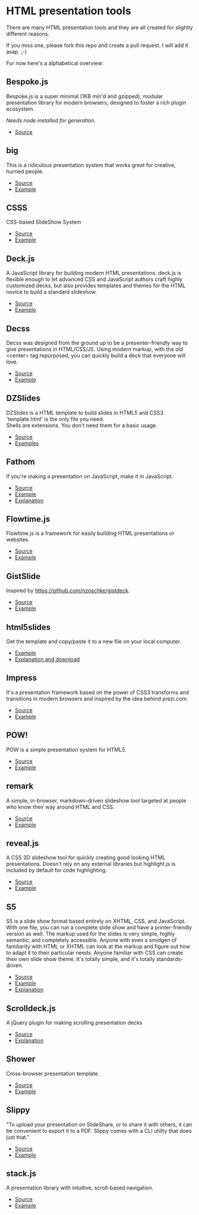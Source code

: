 # HTML presentation tools

There are many HTML presentation tools and they are all created for slightly different reasons.

If you miss one, please fork this repo and create a pull request.  I will add it asap. ;-)

For now here's a alphabetical overview:

## Bespoke.js

Bespoke.js is a super minimal (1KB min'd and gzipped), modular presentation library for modern browsers, designed to foster a rich plugin ecosystem.

*Needs node installed for generation.*

* [Source](https://github.com/bespokejs/bespoke)

## big

This is a ridiculous presentation system that works great for creative, hurried people.

* [Source](https://github.com/tmcw/big)
* [Example](http://macwright.org/presentations/beyond/)

## CSSS

CSS-based SlideShow System

* [Source](https://github.com/LeaVerou/CSSS)
* [Example](http://lea.verou.me/csss/sample-slideshow.html#intro)

## Deck.js

A JavaScript library for building modern HTML presentations. deck.js is flexible enough to let advanced CSS and JavaScript authors craft highly customized decks, but also provides templates and themes for the HTML novice to build a standard slideshow.

* [Source](https://github.com/imakewebthings/deck.js)
* [Example](http://imakewebthings.github.com/deck.js/)

## Decss

Decss was designed from the ground up to be a presenter-friendly way to give presentations in HTML/CSS/JS.
Using modern markup, with the old &lt;center&gt; tag repurposed, you can quickly build a deck that everyone will love.

* [Source](https://github.com/dryan/decss)
* [Example](http://dryan.github.io/decss)

## DZSlides

DZSlides is a HTML template to build slides in HTML5 and CSS3.  
'template.html' is the only file you need.  
Shells are extensions. You don't need them for a basic usage.

* [Source](https://github.com/paulrouget/dzslides)
* [Examples](http://paulrouget.com/dzslides/)

## Fathom

If you're making a presentation on JavaScript, make it in JavaScript.

* [Source](https://github.com/markdalgleish/fathom)
* [Example](http://markdalgleish.com/presentations/jquerymobile/)
* [Explanation](http://markdalgleish.com/projects/fathom/)

## Flowtime.js

Flowtime.js is a framework for easily building HTML presentations or websites.

* [Source](https://github.com/marcolago/flowtime.js)
* [Example](http://flowtime-js.marcolago.com/)

## GistSlide

Inspired by https://github.com/nzoschke/gistdeck.

* [Source](https://github.com/1000ch/gistslide)
* [Example](http://gistslide.herokuapp.com/)

## html5slides

Get the template and copy/paste it to a new file on your local computer.

* [Example](https://html5slides.googlecode.com/svn/trunk/template/index.html##1)
* [Explanation and download](https://code.google.com/p/html5slides/)

## Impress

It's a presentation framework based on the power of CSS3 transforms and transitions in modern browsers and inspired by the idea behind prezi.com.

* [Source](https://github.com/bartaz/impress.js)
* [Example](http://bartaz.github.com/impress.js/)

## POW!

POW is a simple presentation system for HTML5.

* [Source](https://github.com/chromakode/pow)
* [Example](http://usepow.com/)

## remark

A simple, in-browser, markdown-driven slideshow tool targeted at people who know their way around HTML and CSS.

* [Source](https://github.com/gnab/remark)
* [Example](https://remarkjs.com/)

## reveal.js

A CSS 3D slideshow tool for quickly creating good looking HTML presentations.
Doesn't rely on any external libraries but highlight.js is included by default for code highlighting.

* [Source](https://github.com/hakimel/reveal.js)
* [Example](http://lab.hakim.se/reveal-js/)

## S5

S5 is a slide show format based entirely on XHTML, CSS, and JavaScript.
With one file, you can run a complete slide show and have a printer-friendly version as well.
The markup used for the slides is very simple, highly semantic, and completely accessible.
Anyone with even a smidgen of familiarity with HTML or XHTML can look at the markup and figure out how to adapt it to their particular needs.
Anyone familiar with CSS can create their own slide show theme. It's totally simple, and it's totally standards-driven.

* [Source](http://meyerweb.com/eric/tools/s5/s5-intro.zip)
* [Example](http://meyerweb.com/eric/tools/s5/s5-intro.html)
* [Explanation](http://meyerweb.com/eric/tools/s5/)

## Scrolldeck.js

A jQuery plugin for making scrolling presentation decks 

* [Source](https://github.com/johnpolacek/scrolldeck.js)
* [Explanation](http://johnpolacek.github.com/scrolldeck.js/)

## Shower

Сross-browser presentation template.

* [Source](https://github.com/pepelsbey/shower)
* [Example](http://pepelsbey.github.com/shower/en.htm)

## Slippy
"To upload your presentation on SlideShare, or to share it with others, it can be convenient to export it to a PDF. Slippy comes with a CLI utility that does just that."

* [Source](https://github.com/Seldaek/slippy)
* [Example](http://slides.seld.be/?file=2010-05-30+Example.html##1)

## stack.js

A presentation library with intuitive, scroll-based navigation.

* [Source](https://github.com/mbostock/stack)
* [Example](https://mbostock.github.io/stack/)
